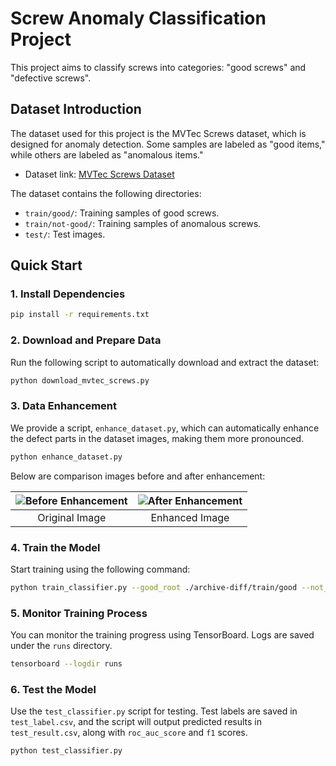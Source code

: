 
# Screw Anomaly Classification Project

This project aims to classify screws into categories: "good screws" and "defective screws".

## Dataset Introduction

The dataset used for this project is the MVTec Screws dataset, which is designed for anomaly detection. Some samples are labeled as "good items," while others are labeled as "anomalous items."

- Dataset link: [MVTec Screws Dataset](https://drive.google.com/file/d/11ozVs6zByFjs9viD3VIIP6qKFgjZwv9E/view?usp=sharing)

The dataset contains the following directories:

- `train/good/`: Training samples of good screws.
- `train/not-good/`: Training samples of anomalous screws.
- `test/`: Test images.

## Quick Start

### 1. Install Dependencies

```bash
pip install -r requirements.txt
```

### 2. Download and Prepare Data

Run the following script to automatically download and extract the dataset:

```bash
python download_mvtec_screws.py
```

### 3. Data Enhancement

We provide a script, `enhance_dataset.py`, which can automatically enhance the defect parts in the dataset images, making them more pronounced.

```bash
python enhance_dataset.py
```

Below are comparison images before and after enhancement:

![Before Enhancement](path_to_before_image) | ![After Enhancement](path_to_after_image)
:---:|:---:
Original Image | Enhanced Image

### 4. Train the Model

Start training using the following command:

```bash
python train_classifier.py --good_root ./archive-diff/train/good --not_good_root ./archive-diff/train/not-good --test_good_root ./archive-diff/test/good --test_not_good_root ./archive-diff/test/not-good --batch_size 100 --epochs 200 --learning_rate 5e-5 --train_split 0.8 --val_split 0.2
```

### 5. Monitor Training Process

You can monitor the training progress using TensorBoard. Logs are saved under the `runs` directory.

```bash
tensorboard --logdir runs
```

### 6. Test the Model

Use the `test_classifier.py` script for testing. Test labels are saved in `test_label.csv`, and the script will output predicted results in `test_result.csv`, along with `roc_auc_score` and `f1` scores.

```bash
python test_classifier.py
```
